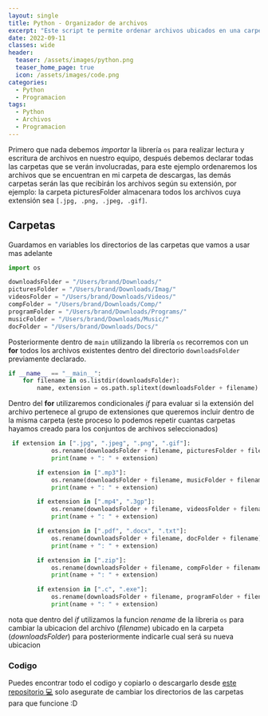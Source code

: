 ```yaml
---
layout: single
title: Python - Organizador de archivos
excerpt: "Este script te permite ordenar archivos ubicados en una carpeta para posteriormente agruparlos en carpetas segun su extension de archivo `[ .jpg - .png - mp3 - mp4 - .docx - .gif ]`"
date: 2022-09-11
classes: wide
header:
  teaser: /assets/images/python.png
  teaser_home_page: true
  icon: /assets/images/code.png
categories:
  - Python
  - Programacion
tags:  
  - Python
  - Archivos
  - Programacion
---
```




Primero que nada debemos *importar* la librería `os` para realizar lectura y escritura de archivos en nuestro equipo,
después debemos declarar todas las carpetas que se verán involucradas, para este ejemplo ordenaremos los archivos que se encuentran en mi carpeta de descargas, las demás carpetas serán las que recibirán los archivos según su extensión, por ejemplo:
la carpeta picturesFolder almacenara todos los archivos cuya extensión sea `[.jpg, .png, .jpeg, .gif]`.

## Carpetas

Guardamos en variables los directorios de las carpetas que vamos a usar mas adelante

```python 
import os

downloadsFolder = "/Users/brand/Downloads/"
picturesFolder = "/Users/brand/Downloads/Imag/"
videosFolder = "/Users/brand/Downloads/Videos/"
compFolder = "/Users/brand/Downloads/Comp/"
programFolder = "/Users/brand/Downloads/Programs/"
musicFolder = "/Users/brand/Downloads/Music/"
docFolder = "/Users/brand/Downloads/Docs/"

```

Posteriormente dentro de `main` utilizando la librería `os` recorremos con un **for** todos los archivos existentes dentro del directorio `downloadsFolder` previamente declarado.

```python
if __name__ == "__main__":
    for filename in os.listdir(downloadsFolder):
        name, extension = os.path.splitext(downloadsFolder + filename)
```
Dentro del **for** utilizaremos condicionales *if* para evaluar si la extensión del archivo pertenece al grupo de extensiones que queremos incluir dentro de la misma carpeta (este proceso lo podemos repetir cuantas carpetas hayamos creado para los conjuntos de archivos seleccionados)

```python
 if extension in [".jpg", ".jpeg", ".png", ".gif"]:
            os.rename(downloadsFolder + filename, picturesFolder + filename)
            print(name + ": " + extension)

        if extension in [".mp3"]: 
            os.rename(downloadsFolder + filename, musicFolder + filename)
            print(name + ": " + extension)

        if extension in [".mp4", ".3gp"]:
            os.rename(downloadsFolder + filename, videosFolder + filename)
            print(name + ": " + extension)

        if extension in [".pdf", ".docx", ".txt"]:    
            os.rename(downloadsFolder + filename, docFolder + filename)
            print(name + ": " + extension)

        if extension in [".zip"]:  
            os.rename(downloadsFolder + filename, compFolder + filename)
            print(name + ": " + extension)

        if extension in [".c", ".exe"]:   
            os.rename(downloadsFolder + filename, programFolder + filename)
            print(name + ": " + extension)
```
nota que dentro del *if* utilizamos la funcion *rename* de la libreria `os` para cambiar la ubicacion del archivo (*filename*) ubicado en la carpeta (*downloadsFolder*) para posteriormente indicarle cual será su nueva ubicacion 

### Codigo 
Puedes encontrar todo el codigo y copiarlo o descargarlo desde [este repositorio 💻](https://github.com/BrandonFilth/folder-classification/blob/main/main.py) 
solo asegurate de cambiar los directorios de las carpetas para que funcione :D

